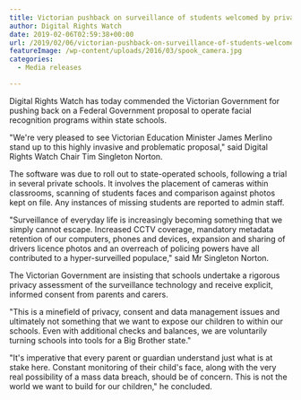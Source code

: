 ```yaml
---
title: Victorian pushback on surveillance of students welcomed by privacy experts
author: Digital Rights Watch
date: 2019-02-06T02:59:38+00:00
url: /2019/02/06/victorian-pushback-on-surveillance-of-students-welcomed-by-privacy-experts/
featureImage: /wp-content/uploads/2016/03/spook_camera.jpg
categories:
  - Media releases

---
```

Digital Rights Watch has today commended the Victorian Government for pushing back on a Federal Government proposal to operate facial recognition programs within state schools.


"We're very pleased to see Victorian Education Minister James Merlino stand up to this highly invasive and problematic proposal," said Digital Rights Watch Chair Tim Singleton Norton.


The software was due to roll out to state-operated schools, following a trial in several private schools. It involves the placement of cameras within classrooms, scanning of students faces and comparison against photos kept on file. Any instances of missing students are reported to admin staff.


"Surveillance of everyday life is increasingly becoming something that we simply cannot escape. Increased CCTV coverage, mandatory metadata retention of our computers, phones and devices, expansion and sharing of drivers licence photos and an overreach of policing powers have all contributed to a hyper-surveilled populace," said Mr Singleton Norton.


The Victorian Government are insisting that schools undertake a rigorous privacy assessment of the surveillance technology and receive explicit, informed consent from parents and carers.


"This is a minefield of privacy, consent and data management issues and ultimately not something that we want to expose our children to within our schools. Even with additional checks and balances, we are voluntarily turning schools into tools for a Big Brother state."


"It's imperative that every parent or guardian understand just what is at stake here. Constant monitoring of their child's face, along with the very real possibility of a mass data breach, should be of concern. This is not the world we want to build for our children," he concluded.
